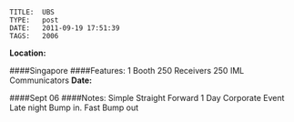     
    TITLE: 	UBS	
    TYPE: 	post	
    DATE: 	2011-09-19 17:51:39	
    TAGS: 	2006	


**Location:**




 ####Singapore
####Features:
 1 Booth
 250 Receivers
 250 IML Communicators
**Date:**




 ####Sept 06
####Notes:
 Simple Straight Forward 1 Day Corporate Event Late night Bump in.
 Fast Bump out















